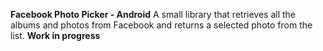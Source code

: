  **Facebook Photo Picker - Android**
A small library that retrieves all the albums and photos from Facebook and returns a selected photo from the list.
**Work in progress**
